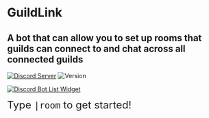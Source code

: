 # GuildLink
A bot that can allow you to set up rooms that guilds can connect to and chat across all connected guilds
-
[![Discord Server](https://img.shields.io/badge/-Support%20Server-b.svg?colorA=697ec4&colorB=7289da&logo=discord)](https://discord.gg/Rqd8SJ9)
![Version](https://img.shields.io/github/package-json/v/mets11rap/guildlink.svg?label=Version)

[![Discord Bot List Widget](https://discordbots.org/api/widget/462036425710501888.png?topcolor=dcdcdc&middlecolor=fdfd81&usernamecolor=000000&certifiedcolor=0d94ba&datacolor=ffffff&labelcolor=ffff9e&highlightcolor=000000)](https://discordbots.org/bot/462036425710501888)

<font size='+2'>Type `|room` to get started!</font>